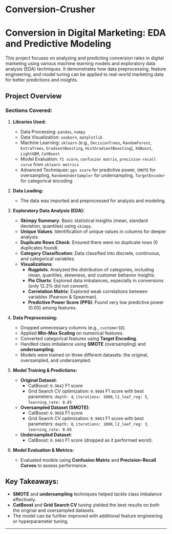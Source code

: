 # Conversion-Crusher
# Conversion in Digital Marketing: EDA and Predictive Modeling

This project focuses on analyzing and predicting conversion rates in digital marketing using various machine learning models and exploratory data analysis (EDA) techniques. It demonstrates how data preprocessing, feature engineering, and model tuning can be applied to real-world marketing data for better predictions and insights.

## Project Overview

### Sections Covered:

1. **Libraries Used:**
   - Data Processing: `pandas`, `numpy`
   - Data Visualization: `seaborn`, `matplotlib`
   - Machine Learning: `sklearn` (e.g., `DecisionTrees`, `RandomForest`, `ExtraTrees`, `GradientBoosting`, `HistGradientBoosting`), `XGBoost`, `LightGBM`, `CatBoost`
   - Model Evaluation: `f1 score`, `confusion matrix`, `precision-recall curve` from `sklearn metrics`
   - Advanced Techniques: `pps score` for predictive power, `SMOTE` for oversampling, `RandomUnderSampler` for undersampling, `TargetEncoder` for categorical encoding

2. **Data Loading:**
   - The data was imported and preprocessed for analysis and modeling.

3. **Exploratory Data Analysis (EDA):**
   - **Skimpy Summary**: Basic statistical insights (mean, standard deviation, quantiles) using `skimpy`.
   - **Unique Values**: Identification of unique values in columns for deeper analysis.
   - **Duplicate Rows Check**: Ensured there were no duplicate rows (0 duplicates found).
   - **Category Classification**: Data classified into discrete, continuous, and categorical variables.
   - **Visualizations**:
     - **Rugplots**: Analyzed the distribution of categories, including mean, quantiles, skewness, and customer behavior insights.
     - **Pie Charts**: Explored data imbalances, especially in conversions (only 12.3% did not convert).
     - **Correlation Matrix**: Explored weak correlations between variables (Pearson & Spearman).
     - **Predictive Power Score (PPS)**: Found very low predictive power (0.00) among features.

4. **Data Preprocessing:**
   - Dropped unnecessary columns (e.g., `customerID`).
   - Applied **Min-Max Scaling** on numerical features.
   - Converted categorical features using **Target Encoding**.
   - Handled class imbalance using **SMOTE** (oversampling) and **undersampling**.
   - Models were trained on three different datasets: the original, oversampled, and undersampled.

5. **Model Training & Predictions:**
   - **Original Dataset**:
     - CatBoost: `0.9642` F1 score
     - Grid Search CV optimization: `0.9684` F1 score with best parameters: `depth: 4`, `iterations: 1000`, `l2_leaf_reg: 5`, `learning_rate: 0.05`
   - **Oversampled Dataset (SMOTE)**:
     - CatBoost: `0.9658` F1 score
     - Grid Search CV optimization: `0.9663` F1 score with best parameters: `depth: 8`, `iterations: 1000`, `l2_leaf_reg: 3`, `learning_rate: 0.05`
   - **Undersampled Dataset**:
     - CatBoost: `0.9463` F1 score (dropped as it performed worst).

6. **Model Evaluation & Metrics:**
   - Evaluated models using **Confusion Matrix** and **Precision-Recall Curves** to assess performance.

## Key Takeaways:
- **SMOTE** and **undersampling** techniques helped tackle class imbalance effectively.
- **CatBoost** and **Grid Search CV** tuning yielded the best results on both the original and oversampled datasets.
- The model can be further improved with additional feature engineering or hyperparameter tuning.

---
